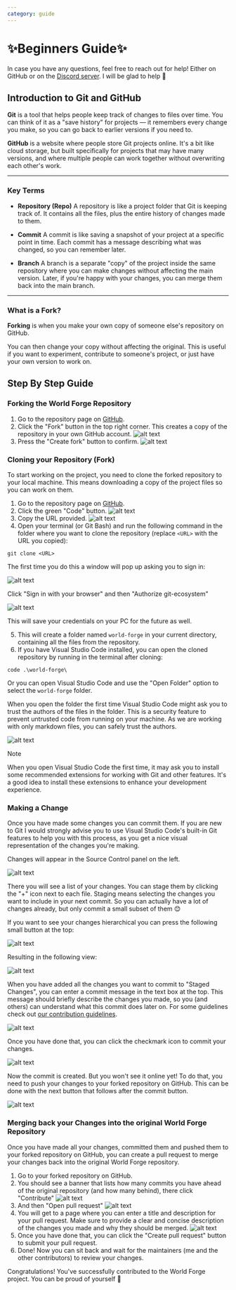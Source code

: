 ```yaml
---
category: guide
---
```


# ✨Beginners Guide✨

In case you have any questions, feel free to reach out for help! Either on GitHub or on the [Discord server](https://discord.gg/2BNzRGAwkj). I will be glad to help 🤗

## Introduction to Git and GitHub

**Git** is a tool that helps people keep track of changes to files over time. You can think of it as a "save history" for projects — it remembers every change you make, so you can go back to earlier versions if you need to.

**GitHub** is a website where people store Git projects online. It's a bit like cloud storage, but built specifically for projects that may have many versions, and where multiple people can work together without overwriting each other's work.

---

### Key Terms

* **Repository (Repo)**
  A repository is like a project folder that Git is keeping track of. It contains all the files, plus the entire history of changes made to them.

* **Commit**
  A commit is like saving a snapshot of your project at a specific point in time. Each commit has a message describing what was changed, so you can remember later.

* **Branch**
  A branch is a separate "copy" of the project inside the same repository where you can make changes without affecting the main version. Later, if you're happy with your changes, you can merge them back into the main branch.

---

### What is a Fork?

**Forking** is when you make your own copy of someone else's repository on GitHub.

You can then change your copy without affecting the original. This is useful if you want to experiment, contribute to someone's project, or just have your own version to work on.

## Step By Step Guide

### Forking the World Forge Repository

1. Go to the repository page on [GitHub](https://github.com/DrChristophFH/world-forge).
2. Click the "Fork" button in the top right corner. This creates a copy of the repository in your own GitHub account. ![alt text](../../resources/wiki/guides/image-2.png)
3. Press the "Create fork" button to confirm. ![alt text](../../resources/wiki/guides/image-10.png)

### Cloning your Repository (Fork)

To start working on the project, you need to clone the forked repository to your local machine. This means downloading a copy of the project files so you can work on them.

1. Go to the repository page on [GitHub](https://github.com/DrChristophFH/world-forge).
2. Click the green "Code" button. ![alt text](../../resources/wiki/guides/image.png)
3. Copy the URL provided. ![alt text](../../resources/wiki/guides/image-1.png)
4. Open your terminal (or Git Bash) and run the following command in the folder where you want to clone the repository (replace `<URL>` with the URL you copied):

```
git clone <URL>
```

The first time you do this a window will pop up asking you to sign in:

![alt text](../../resources/wiki/guides/image-11.png)

Click "Sign in with your browser" and then "Authorize git-ecosystem"

![alt text](../../resources/wiki/guides/image-12.png)

This will save your credentials on your PC for the future as well.

5. This will create a folder named `world-forge` in your current directory, containing all the files from the repository.
6. If you have Visual Studio Code installed, you can open the cloned repository by running in the terminal after cloning:

```
code .\world-forge\
```

Or you can open Visual Studio Code and use the "Open Folder" option to select the `world-forge` folder.

When you open the folder the first time Visual Studio Code might ask you to trust the authors of the files in the folder. This is a security feature to prevent untrusted code from running on your machine. As we are working with only markdown files, you can safely trust the authors.

![alt text](../../resources/wiki/guides/image-3.png)

> [!NOTE]
> When you open Visual Studio Code the first time, it may ask you to install some recommended extensions for working with Git and other features. It's a good idea to install these extensions to enhance your development experience.

### Making a Change

Once you have made some changes you can commit them. If you are new to Git I would strongly advise you to use Visual Studio Code's built-in Git features to help you with this process, as you get a nice visual representation of the changes you're making.

Changes will appear in the Source Control panel on the left.

![alt text](../../resources/wiki/guides/image-4.png)

There you will see a list of your changes. You can stage them by clicking the "+" icon next to each file. Staging means selecting the changes you want to include in your next commit. So you can actually have a lot of changes already, but only commit a small subset of them 😊

If you want to see your changes hierarchical you can press the following small button at the top:

![alt text](../../resources/wiki/guides/image-5.png)

Resulting in the following view:

![alt text](../../resources/wiki/guides/image-6.png)

When you have added all the changes you want to commit to "Staged Changes", you can enter a commit message in the text box at the top. This message should briefly describe the changes you made, so you (and others) can understand what this commit does later on. For some guidelines check out [our contribution guidelines](/wiki/guides/Git.md#commit-messages).

![alt text](../../resources/wiki/guides/image-7.png)

Once you have done that, you can click the checkmark icon to commit your changes.

![alt text](../../resources/wiki/guides/image-8.png)

Now the commit is created. But you won't see it online yet! To do that, you need to push your changes to your forked repository on GitHub. This can be done with the next button that follows after the commit button.

![alt text](../../resources/wiki/guides/image-9.png)

### Merging back your Changes into the original World Forge Repository

Once you have made all your changes, committed them and pushed them to your forked repository on GitHub, you can create a pull request to merge your changes back into the original World Forge repository.

1. Go to your forked repository on GitHub.
2. You should see a banner that lists how many commits you have ahead of the original repository (and how many behind), there click "Contribute" ![alt text](../../resources/wiki/guides/image-13.png)
3. And then "Open pull request" ![alt text](../../resources/wiki/guides/image-14.png)
4. You will get to a page where you can enter a title and description for your pull request. Make sure to provide a clear and concise description of the changes you made and why they should be merged. ![alt text](../../resources/wiki/guides/image-15.png)
5. Once you have done that, you can click the "Create pull request" button to submit your pull request.
6. Done! Now you can sit back and wait for the maintainers (me and the other contributors) to review your changes.

Congratulations! You've successfully contributed to the World Forge project. You can be proud of yourself 👏